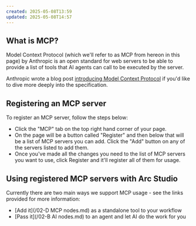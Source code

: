 ```yaml
---
created: 2025-05-08T13:59
updated: 2025-05-08T14:57
---
```

## What is MCP?
Model Context Protocol (which we'll refer to as MCP from hereon in this page) by Anthropic is an open standard for web servers to be able to provide a list of tools that AI agents can call to be executed by the server.

Anthropic wrote a blog post [introducing Model Context Protocol](https://www.anthropic.com/news/model-context-protocol) if you'd like to dive more deeply into the specification.

## Registering an MCP server
To register an MCP server, follow the steps below:
- Click the "MCP" tab on the top right hand corner of your page.
- On the page will be a button called "Register" and then below that will be a list of MCP servers you can add. Click the "Add" button on any of the servers listed to add them.
- Once you've made all the changes you need to the list of MCP servers you want to use, click Register and it'll register all of them for usage.

## Using registered MCP servers with Arc Studio
Currently there are two main ways we support MCP usage - see the links provided for more information:
- [Add it](/02-D MCP nodes.md) as a standalone tool to your workflow
- [Pass it](/02-B AI nodes.md) to an agent and let AI do the work for you
